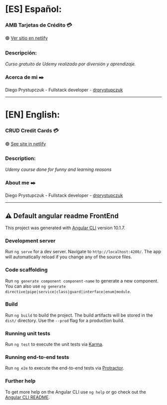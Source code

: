 # [ES] Español:
### AMB Tarjetas de Crédito :credit_card:

:green_circle: [Ver sitio en netlify](https://app.netlify.com/sites/tarjetas-drprystupczuk/overview)

### Descripción: 
_Curso gratuito de Udemy realizado por diversión y aprendizaje._

### Acerca de mi ✒️
Diego Prystupczuk - Fullstack developer - [drprystupczuk](https://github.com/drprystupczuk)


----
# [EN] English:
### CRUD Credit Cards :credit_card:
:green_circle: [See site in netlify](https://app.netlify.com/sites/tarjetas-drprystupczuk/overview)

### Description: 
_Udemy course done for funny and learning reasons_


### About me ✒️
Diego Prystupczuk - Fullstack developer - [drprystupczuk](https://github.com/drprystupczuk)

----
## :warning: Default angular readme FrontEnd

This project was generated with [Angular CLI](https://github.com/angular/angular-cli) version 10.1.7.

### Development server

Run `ng serve` for a dev server. Navigate to `http://localhost:4200/`. The app will automatically reload if you change any of the source files.

### Code scaffolding

Run `ng generate component component-name` to generate a new component. You can also use `ng generate directive|pipe|service|class|guard|interface|enum|module`.

### Build

Run `ng build` to build the project. The build artifacts will be stored in the `dist/` directory. Use the `--prod` flag for a production build.

### Running unit tests

Run `ng test` to execute the unit tests via [Karma](https://karma-runner.github.io).

### Running end-to-end tests

Run `ng e2e` to execute the end-to-end tests via [Protractor](http://www.protractortest.org/).

### Further help

To get more help on the Angular CLI use `ng help` or go check out the [Angular CLI README](https://github.com/angular/angular-cli/blob/master/README.md).
